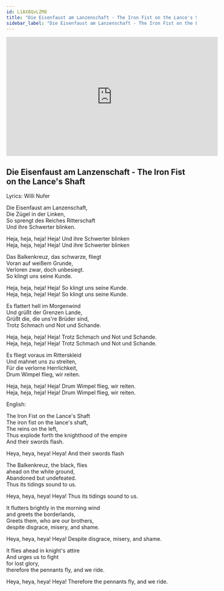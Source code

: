 ```yaml
---
id: L1AX8QvLZM8
title: "Die Eisenfaust am Lanzenschaft - The Iron Fist on the Lance's Shaft"
sidebar_label: "Die Eisenfaust am Lanzenschaft - The Iron Fist on the Lance's Shaft"
---
```


<div class="video-float-container">
  <iframe
    width="560"
    height="315"
    src="https://www.youtube.com/embed/L1AX8QvLZM8"
    title="YouTube video player"
    frameborder="0"
    allow="accelerometer; autoplay; clipboard-write; encrypted-media; gyroscope; picture-in-picture; web-share"
    referrerpolicy="strict-origin-when-cross-origin"
    allowfullscreen
  ></iframe>
</div>

## Die Eisenfaust am Lanzenschaft - The Iron Fist on the Lance's Shaft

Lyrics: Willi Nufer

Die Eisenfaust am Lanzenschaft,  
Die Zügel in der Linken,  
So sprengt des Reiches Ritterschaft  
Und ihre Schwerter blinken.  
   
Heja, heja, heja! Heja! Und ihre Schwerter blinken  
Heja, heja, heja! Heja! Und ihre Schwerter blinken  
   
Das Balkenkreuz, das schwarze, fliegt  
Voran auf weißem Grunde,  
Verloren zwar, doch unbesiegt.  
So klingt uns seine Kunde.  
   
Heja, heja, heja! Heja! So klingt uns seine Kunde.  
Heja, heja, heja! Heja! So klingt uns seine Kunde.  
   
Es flattert hell im Morgenwind  
Und grüßt der Grenzen Lande,  
Grüßt die, die uns're Brüder sind,  
Trotz Schmach und Not und Schande.  
   
Heja, heja, heja! Heja! Trotz Schmach und Not und Schande.  
Heja, heja, heja! Heja! Trotz Schmach und Not und Schande.  
   
Es fliegt voraus im Ritterskleid  
Und mahnet uns zu streiten,  
Für die verlorne Herrlichkeit,  
Drum Wimpel flieg, wir reiten.  
   
Heja, heja, heja! Heja! Drum Wimpel flieg, wir reiten.  
Heja, heja, heja! Heja! Drum Wimpel flieg, wir reiten.

  
English: 

The Iron Fist on the Lance's Shaft  
The iron fist on the lance's shaft,  
The reins on the left,  
Thus explode forth the knighthood of the empire  
And their swords flash.  
   
Heya, heya, heya! Heya! And their swords flash  
   
The Balkenkreuz, the black, flies  
ahead on the white ground,  
Abandoned but undefeated.  
Thus its tidings sound to us.  
   
Heya, heya, heya! Heya! Thus its tidings sound to us.  
   
It flutters brightly in the morning wind  
and greets the borderlands,  
Greets them, who are our brothers,  
despite disgrace, misery, and shame.  
   
Heya, heya, heya! Heya! Despite disgrace, misery, and shame.  
   
It flies ahead in knight's attire  
And urges us to fight  
for lost glory,  
therefore the pennants fly, and we ride.  
   
Heya, heya, heya! Heya! Therefore the pennants fly, and we ride.
